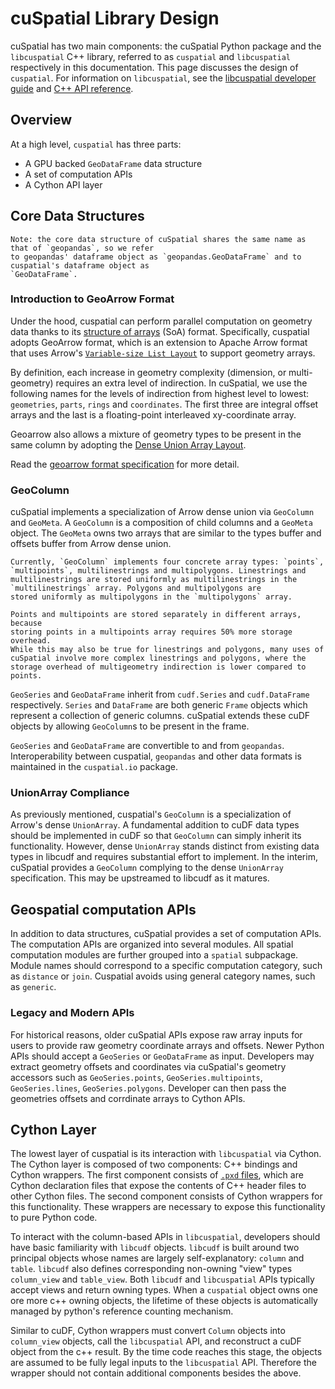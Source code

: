# cuSpatial Library Design

cuSpatial has two main components: the cuSpatial Python package and the `libcuspatial` C++ library,
referred to as `cuspatial` and `libcuspatial` respectively in this documentation. This page
discusses the design of `cuspatial`. For information on `libcuspatial`, see the [libcuspatial
developer guide](https://docs.rapids.ai/api/libcuspatial/nightly/DEVELOPER_GUIDE.html)
and [C++ API reference](https://docs.rapids.ai/api/libcuspatial/stable/).

## Overview

At a high level, `cuspatial` has three parts:
- A GPU backed `GeoDataFrame` data structure
- A set of computation APIs
- A Cython API layer

## Core Data Structures 

```{note}
Note: the core data structure of cuSpatial shares the same name as that of `geopandas`, so we refer
to geopandas' dataframe object as `geopandas.GeoDataFrame` and to cuspatial's dataframe object as
`GeoDataFrame`.
```

### Introduction to GeoArrow Format

Under the hood, cuspatial can perform parallel computation on geometry
data thanks to its
[structure of arrays](https://en.wikipedia.org/wiki/Parallel_array) (SoA)
format. Specifically, cuspatial adopts GeoArrow format, which is an extension
to Apache Arrow format that uses Arrow's 
[`Variable-size List Layout`](https://arrow.apache.org/docs/format/Columnar.html#variable-size-list-layout)
to support geometry arrays.

By definition, each increase in geometry complexity (dimension, or multi-
geometry) requires an extra level of indirection. In cuSpatial, we use the following names for the levels of indirection from
highest level to lowest: `geometries`, `parts`, `rings` and `coordinates`. The
first three are integral offset arrays and the last is a floating-point
interleaved xy-coordinate array.

Geoarrow also allows a mixture
of geometry types to be present in the same column by adopting the
[Dense Union Array Layout](https://arrow.apache.org/docs/format/Columnar.html#dense-union).

Read the [geoarrow format specification](https://github.com/geopandas/geo-arrow-spec/blob/main/format.md)
for more detail.

### GeoColumn

cuSpatial implements a specialization of Arrow dense union via `GeoColumn` and
`GeoMeta`. A `GeoColumn` is a composition of child columns and a
`GeoMeta` object. The `GeoMeta` owns two arrays that are similar to the
types buffer and offsets buffer from Arrow dense union.

```{note}
Currently, `GeoColumn` implements four concrete array types: `points`,
`multipoints`, multilinestrings and multipolygons. Linestrings and
multilinestrings are stored uniformly as multilinestrings in the
`multilinestrings` array. Polygons and multipolygons are
stored uniformly as multipolygons in the `multipolygons` array.

Points and multipoints are stored separately in different arrays, because
storing points in a multipoints array requires 50% more storage overhead.
While this may also be true for linestrings and polygons, many uses of
cuSpatial involve more complex linestrings and polygons, where the 
storage overhead of multigeometry indirection is lower compared to points.
```

`GeoSeries` and `GeoDataFrame` inherit from `cudf.Series` and
`cudf.DataFrame` respectively. `Series` and `DataFrame` are both generic
`Frame` objects which represent a collection of generic columns. cuSpatial
extends these cuDF objects by allowing `GeoColumn`s to be present in the
frame.

`GeoSeries` and `GeoDataFrame` are convertible to and from `geopandas`.
Interoperability between cuspatial, `geopandas` and other data formats is
maintained in the `cuspatial.io` package.

### UnionArray Compliance

As previously mentioned, cuspatial's `GeoColumn` is a specialization of
Arrow's dense `UnionArray`. A fundamental addition to cuDF data types should be
implemented in cuDF so that `GeoColumn` can simply inherit its
functionality. However, dense `UnionArray` stands distinct from existing data types
in libcudf and requires substantial effort to implement. In the interim, 
cuSpatial provides a `GeoColumn` complying to the dense `UnionArray`
specification. This may be upstreamed to libcudf as it matures.

## Geospatial computation APIs

In addition to data structures, cuSpatial provides a set of computation APIs.
The computation APIs are organized into several modules. All spatial
computation modules are further grouped into a `spatial` subpackage.
Module names should correspond to a specific computation category,
such as `distance` or `join`. Cuspatial avoids using general category names,
such as `generic`.

### Legacy and Modern APIs

For historical reasons, older cuSpatial APIs expose raw array inputs for
users to provide raw geometry coordinate arrays and offsets. Newer Python
APIs should accept a `GeoSeries` or `GeoDataFrame` as input. Developers
may extract geometry offsets and coordinates via cuSpatial's geometry
accessors such as `GeoSeries.points`, `GeoSeries.multipoints`,
`GeoSeries.lines`, `GeoSeries.polygons`. Developer can then pass the geometries
offsets and corrdinate arrays to Cython APIs.

## Cython Layer

The lowest layer of cuspatial is its interaction with `libcuspatial` via Cython.
The Cython layer is composed of two components: C++ bindings and
Cython wrappers. The first component consists of
[`.pxd` files](https://cython.readthedocs.io/en/latest/src/tutorial/pxd_files.html),
which are Cython declaration files that expose the contents of C++ header
files to other Cython files. The second component consists of Cython
wrappers for this functionality. These wrappers are necessary to expose
this functionality to pure Python code.

To interact with the column-based APIs in `libcuspatial`, developers should
have basic familiarity with `libcudf` objects. `libcudf` is built around two
principal objects whose names are largely self-explanatory: `column` and
`table`. `libcudf` also defines corresponding non-owning "view" types
`column_view` and `table_view`. Both `libcudf` and `libcuspatial` APIs
typically accept views and return owning types. When a `cuspatial` object
owns one ore more c++ owning objects, the lifetime of these objects is
automatically managed by python's reference counting mechanism.

Similar to cuDF, Cython wrappers must convert `Column` objects into
`column_view` objects, call the `libcuspatial` API, and reconstruct a cuDF
object from the c++ result. By the time code reaches this stage, the
objects are assumed to be fully legal inputs to the `libcuspatial` API.
Therefore the wrapper should not contain additional components besides
the above.
